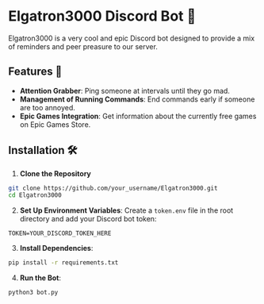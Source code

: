 # Elgatron3000 Discord Bot 🤖

Elgatron3000 is a very cool and epic Discord bot designed to provide a mix of reminders and peer preasure to our server.

## Features 🌟

- **Attention Grabber**: Ping someone at intervals until they go mad.
- **Management of Running Commands**: End commands early if someone are too annoyed.
- **Epic Games Integration**: Get information about the currently free games on Epic Games Store.

## Installation 🛠️

1. **Clone the Repository**
```bash
git clone https://github.com/your_username/Elgatron3000.git
cd Elgatron3000
```

2. **Set Up Environment Variables**: 
Create a `token.env` file in the root directory and add your Discord bot token:
```
TOKEN=YOUR_DISCORD_TOKEN_HERE
```

3. **Install Dependencies**:
```bash
pip install -r requirements.txt
```

4. **Run the Bot**:
```bash
python3 bot.py
```
